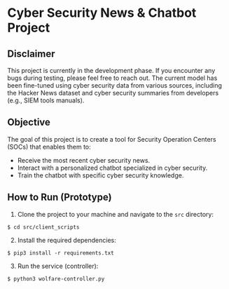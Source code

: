 # Cyber Security News & Chatbot Project

## Disclaimer
This project is currently in the development phase. If you encounter any bugs during testing, please feel free to reach out. The current model has been fine-tuned using cyber security data from various sources, including the Hacker News dataset and cyber security summaries from developers (e.g., SIEM tools manuals).

## Objective
The goal of this project is to create a tool for Security Operation Centers (SOCs) that enables them to:
- Receive the most recent cyber security news.
- Interact with a personalized chatbot specialized in cyber security.
- Train the chatbot with specific cyber security knowledge.

## How to Run (Prototype)
1. Clone the project to your machine and navigate to the `src` directory:
```console
$ cd src/client_scripts
```
2. Install the required dependencies:
```console
$ pip3 install -r requirements.txt
```
3. Run the service (controller):
```console
$ python3 wolfare-controller.py
```